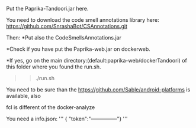 Put the Paprika-Tandoori.jar here.

You need to download the code smell annotations library here:
https://github.com/SnrashaBot/CSAnnotations.git

Then:
*Put also the CodeSmellsAnnotations.jar

*Check if you have put the Paprika-web.jar on dockerweb.

*If yes, go on the main directory:(default:paprika-web/dockerTandoori) of this folder where you found the run.sh.

>> ./run.sh





You need to be sure than the https://github.com/Sable/android-platforms is available, also


fcl is different of the docker-analyze







You need a info.json:
'''
{ "token":"—————"}
'''
